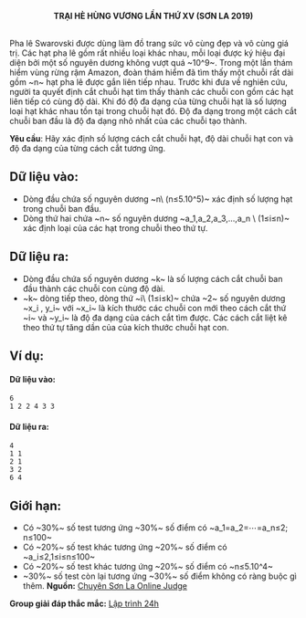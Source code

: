 **<center>TRẠI HÈ HÙNG VƯƠNG LẦN THỨ XⅤ (SƠN LA 2019)</center>**
<br>

Pha lê Swarovski được dùng làm đồ trang sức vô cùng đẹp và vô cùng giá trị. Các hạt pha lê gồm rất nhiều loại khác nhau, mỗi loại được ký hiệu đại diện bởi một số nguyên dương không vượt quá ~10^9~. Trong một lần thám hiểm vùng rừng rậm Amazon, đoàn thám hiểm đã tìm thấy một chuỗi rất dài gồm ~n~ hạt pha lê được gắn liên tiếp nhau. Trước khi đưa về nghiên cứu, người ta quyết định cắt chuỗi hạt tìm thấy thành các chuỗi con gồm các hạt liên tiếp có cùng độ dài. Khi đó độ đa dạng của từng chuỗi hạt là số lượng loại hạt khác nhau tồn tại trong chuỗi hạt đó. Độ đa dạng trong một cách cắt chuỗi ban đầu là độ đa dạng nhỏ nhất của các chuỗi tạo thành.

**Yêu cầu**: Hãy xác định số lượng cách cắt chuỗi hạt, độ dài chuỗi hạt con và độ đa dạng của từng cách cắt tương ứng.

## Dữ liệu vào:
- Dòng đầu chứa số nguyên dương ~n\ (n≤5.10^5)~ xác định số lượng hạt trong chuỗi ban đầu.
- Dòng thứ hai chứa ~n~ số nguyên dương ~a_1,a_2,a_3,…,a_n \ (1≤i≤n)~ xác định loại của các hạt trong chuỗi theo thứ tự.


## Dữ liệu ra:
- Dòng đầu chứa số nguyên dương ~k~ là số lượng cách cắt chuỗi ban đầu thành các chuỗi con cùng độ dài. 
- ~k~ dòng tiếp theo, dòng thứ ~i\ (1≤i≤k)~ chứa ~2~ số nguyên dương ~x_i , y_i~ với ~x_i~ là kích thước các chuỗi con mới theo cách cắt thứ ~i~ và ~y_i~ là độ đa dạng của cách cắt tìm được. Các cách cắt liệt kê theo thứ tự tăng dần của của kích thước chuỗi hạt con.

## Ví dụ:
#### Dữ liệu vào:
```
6
1 2 2 4 3 3
```

#### Dữ liệu ra:
```
4
1 1
2 1
3 2
6 4
```

## Giới hạn:
- Có ~30\%~ số test tương ứng ~30\%~ số điểm có ~a_1=a_2=⋯=a_n≤2; n≤100~
- Có ~20\%~ số test khác tương ứng ~20\%~ số điểm có ~a_i≤2,1≤i≤n≤100~
- Có ~20\%~ số test khác tương ứng ~20\%~ số điểm có ~n≤5.10^4~
- ~30\%~ số test còn lại tương ứng ~30\%~ số điểm không có ràng buộc gì thêm.
**Nguồn:** [Chuyên Sơn La Online Judge](http://csloj.ddns.net/)

**Group giải đáp thắc mắc:** [Lập trình 24h](https://www.facebook.com/groups/1386904321519984)